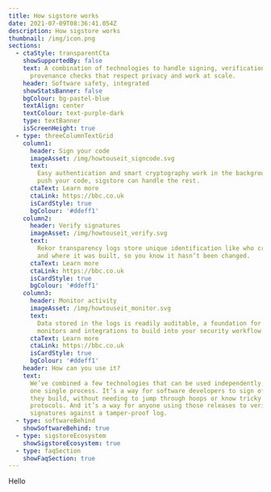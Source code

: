 ```yaml
---
title: How sigstore works
date: 2021-07-09T08:36:41.054Z
description: How sigstore works
thumbnail: /img/icon.png
sections:
  - ctaStyle: transparentCta
    showSupportedBy: false
    text: A combination of technologies to handle signing, verification and
      provenance checks that respect privacy and work at scale.
    header: Software safety, integrated
    showStatsBanner: false
    bgColour: bg-pastel-blue
    textAlign: center
    textColour: text-purple-dark
    type: textBanner
    isScreenHeight: true
  - type: threeColumnTextGrid
    column1:
      header: Sign your code
      imageAsset: /img/howtouseit_signcode.svg
      text:
        Easy authentication and smart cryptography work in the background. Just
        push your code, sigstore can handle the rest.
      ctaText: Learn more
      ctaLink: https://bbc.co.uk
      isCardStyle: true
      bgColour: '#ddeff1'
    column2:
      header: Verify signatures
      imageAsset: /img/howtouseit_verify.svg
      text:
        Rekor transparency logs store unique identification like who created it
        and where it was built, so you know it hasn’t been changed.
      ctaText: Learn more
      ctaLink: https://bbc.co.uk
      isCardStyle: true
      bgColour: '#ddeff1'
    column3:
      header: Monitor activity
      imageAsset: /img/howtouseit_monitor.svg
      text:
        Data stored in the logs is readily auditable, a foundation for future
        monitors and integrations to build into your security workflow.
      ctaText: Learn more
      ctaLink: https://bbc.co.uk
      isCardStyle: true
      bgColour: '#ddeff1'
    header: How can you use it?
    text:
      We’ve combined a few technologies that can be used independently, or as
      one single process. It’s a way for software developers to sign off on what
      they build, without needing to jump through hoops or know tricky security
      protocols. And it’s a way for anyone using those releases to verify the
      signatures against a tamper-proof log.
  - type: softwareBehind
    showSoftwareBehind: true
  - type: sigstoreEcosystem
    showSigstoreEcosystem: true
  - type: faqSection
    showFaqSection: true
---
```


Hello
